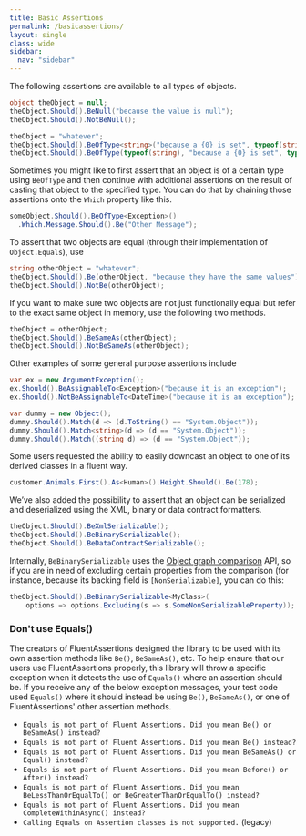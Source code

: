 ```yaml
---
title: Basic Assertions
permalink: /basicassertions/
layout: single
class: wide
sidebar:
  nav: "sidebar"
---
```


The following assertions are available to all types of objects.

```csharp
object theObject = null;
theObject.Should().BeNull("because the value is null");
theObject.Should().NotBeNull();

theObject = "whatever";
theObject.Should().BeOfType<string>("because a {0} is set", typeof(string));
theObject.Should().BeOfType(typeof(string), "because a {0} is set", typeof(string));
```

Sometimes you might like to first assert that an object is of a certain type using `BeOfType` and then continue with additional assertions on the result of casting that object to the specified type.
You can do that by chaining those assertions onto the `Which` property like this.

```csharp
someObject.Should().BeOfType<Exception>()
  .Which.Message.Should().Be("Other Message");
```

To assert that two objects are equal (through their implementation of `Object.Equals`), use

```csharp
string otherObject = "whatever";
theObject.Should().Be(otherObject, "because they have the same values");
theObject.Should().NotBe(otherObject);
```

If you want to make sure two objects are not just functionally equal but refer to the exact same object in memory, use the following two methods.

```csharp
theObject = otherObject;
theObject.Should().BeSameAs(otherObject);
theObject.Should().NotBeSameAs(otherObject);
```

Other examples of some general purpose assertions include

```csharp
var ex = new ArgumentException();
ex.Should().BeAssignableTo<Exception>("because it is an exception");
ex.Should().NotBeAssignableTo<DateTime>("because it is an exception");

var dummy = new Object();
dummy.Should().Match(d => (d.ToString() == "System.Object"));
dummy.Should().Match<string>(d => (d == "System.Object"));
dummy.Should().Match((string d) => (d == "System.Object"));
```

Some users requested the ability to easily downcast an object to one of its derived classes in a fluent way.

```csharp
customer.Animals.First().As<Human>().Height.Should().Be(178);
```

We’ve also added the possibility to assert that an object can be serialized and deserialized using the XML, binary or data contract formatters.

```csharp
theObject.Should().BeXmlSerializable();
theObject.Should().BeBinarySerializable();
theObject.Should().BeDataContractSerializable();
```

Internally, `BeBinarySerializable` uses the [Object graph comparison](objectgraphs.md) API, so if you are in need of excluding certain properties from the comparison (for instance, because its backing field is `[NonSerializable]`, you can do this:

```csharp
theObject.Should().BeBinarySerializable<MyClass>(
    options => options.Excluding(s => s.SomeNonSerializableProperty));
```

### Don't use Equals() ###

The creators of FluentAssertions designed the library to be used with its own assertion methods like `Be()`, `BeSameAs()`, etc.  To help ensure that our users use FluentAssertions properly, this library will throw a specific exception when it detects the use of `Equals()` where an assertion should be.  If you receive any of the below exception messages, your test code used `Equals()` where it should instead be using `Be()`, `BeSameAs()`, or one of FluentAssertions' other assertion methods.

  * `Equals is not part of Fluent Assertions. Did you mean Be() or BeSameAs() instead?`
  * `Equals is not part of Fluent Assertions. Did you mean Be() instead?`
  * `Equals is not part of Fluent Assertions. Did you mean BeSameAs() or Equal() instead?`
  * `Equals is not part of Fluent Assertions. Did you mean Before() or After() instead?`
  * `Equals is not part of Fluent Assertions. Did you mean BeLessThanOrEqualTo() or BeGreaterThanOrEqualTo() instead?`
  * `Equals is not part of Fluent Assertions. Did you mean CompleteWithinAsync() instead?`
  * `Calling Equals on Assertion classes is not supported.` (legacy)
